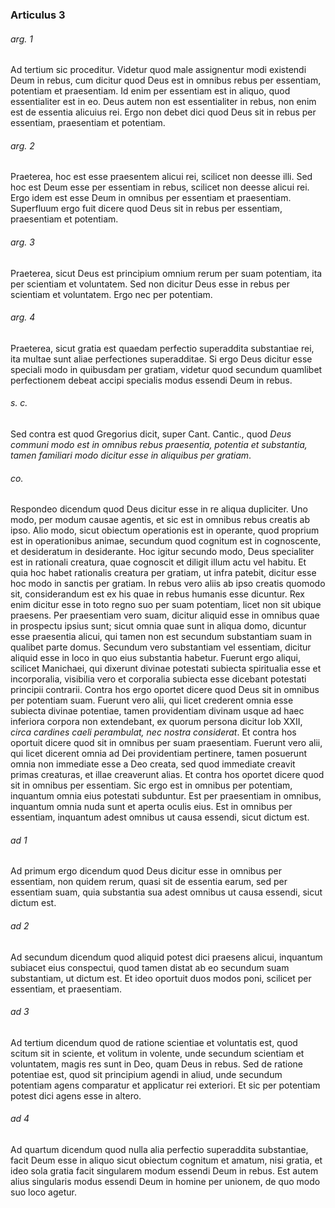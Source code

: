 ### Articulus 3

###### arg. 1
Ad tertium sic proceditur. Videtur quod male assignentur modi existendi Deum in rebus, cum dicitur quod Deus est in omnibus rebus per essentiam, potentiam et praesentiam. Id enim per essentiam est in aliquo, quod essentialiter est in eo. Deus autem non est essentialiter in rebus, non enim est de essentia alicuius rei. Ergo non debet dici quod Deus sit in rebus per essentiam, praesentiam et potentiam.

###### arg. 2
Praeterea, hoc est esse praesentem alicui rei, scilicet non deesse illi. Sed hoc est Deum esse per essentiam in rebus, scilicet non deesse alicui rei. Ergo idem est esse Deum in omnibus per essentiam et praesentiam. Superfluum ergo fuit dicere quod Deus sit in rebus per essentiam, praesentiam et potentiam.

###### arg. 3
Praeterea, sicut Deus est principium omnium rerum per suam potentiam, ita per scientiam et voluntatem. Sed non dicitur Deus esse in rebus per scientiam et voluntatem. Ergo nec per potentiam.

###### arg. 4
Praeterea, sicut gratia est quaedam perfectio superaddita substantiae rei, ita multae sunt aliae perfectiones superadditae. Si ergo Deus dicitur esse speciali modo in quibusdam per gratiam, videtur quod secundum quamlibet perfectionem debeat accipi specialis modus essendi Deum in rebus.

###### s. c.
Sed contra est quod Gregorius dicit, super Cant. Cantic., quod *Deus communi modo est in omnibus rebus praesentia, potentia et substantia, tamen familiari modo dicitur esse in aliquibus per gratiam*.

###### co.
Respondeo dicendum quod Deus dicitur esse in re aliqua dupliciter. Uno modo, per modum causae agentis, et sic est in omnibus rebus creatis ab ipso. Alio modo, sicut obiectum operationis est in operante, quod proprium est in operationibus animae, secundum quod cognitum est in cognoscente, et desideratum in desiderante. Hoc igitur secundo modo, Deus specialiter est in rationali creatura, quae cognoscit et diligit illum actu vel habitu. Et quia hoc habet rationalis creatura per gratiam, ut infra patebit, dicitur esse hoc modo in sanctis per gratiam. In rebus vero aliis ab ipso creatis quomodo sit, considerandum est ex his quae in rebus humanis esse dicuntur. Rex enim dicitur esse in toto regno suo per suam potentiam, licet non sit ubique praesens. Per praesentiam vero suam, dicitur aliquid esse in omnibus quae in prospectu ipsius sunt; sicut omnia quae sunt in aliqua domo, dicuntur esse praesentia alicui, qui tamen non est secundum substantiam suam in qualibet parte domus. Secundum vero substantiam vel essentiam, dicitur aliquid esse in loco in quo eius substantia habetur. Fuerunt ergo aliqui, scilicet Manichaei, qui dixerunt divinae potestati subiecta spiritualia esse et incorporalia, visibilia vero et corporalia subiecta esse dicebant potestati principii contrarii. Contra hos ergo oportet dicere quod Deus sit in omnibus per potentiam suam. Fuerunt vero alii, qui licet crederent omnia esse subiecta divinae potentiae, tamen providentiam divinam usque ad haec inferiora corpora non extendebant, ex quorum persona dicitur Iob XXII, *circa cardines caeli perambulat, nec nostra considerat*. Et contra hos oportuit dicere quod sit in omnibus per suam praesentiam. Fuerunt vero alii, qui licet dicerent omnia ad Dei providentiam pertinere, tamen posuerunt omnia non immediate esse a Deo creata, sed quod immediate creavit primas creaturas, et illae creaverunt alias. Et contra hos oportet dicere quod sit in omnibus per essentiam. Sic ergo est in omnibus per potentiam, inquantum omnia eius potestati subduntur. Est per praesentiam in omnibus, inquantum omnia nuda sunt et aperta oculis eius. Est in omnibus per essentiam, inquantum adest omnibus ut causa essendi, sicut dictum est.

###### ad 1
Ad primum ergo dicendum quod Deus dicitur esse in omnibus per essentiam, non quidem rerum, quasi sit de essentia earum, sed per essentiam suam, quia substantia sua adest omnibus ut causa essendi, sicut dictum est.

###### ad 2
Ad secundum dicendum quod aliquid potest dici praesens alicui, inquantum subiacet eius conspectui, quod tamen distat ab eo secundum suam substantiam, ut dictum est. Et ideo oportuit duos modos poni, scilicet per essentiam, et praesentiam.

###### ad 3
Ad tertium dicendum quod de ratione scientiae et voluntatis est, quod scitum sit in sciente, et volitum in volente, unde secundum scientiam et voluntatem, magis res sunt in Deo, quam Deus in rebus. Sed de ratione potentiae est, quod sit principium agendi in aliud, unde secundum potentiam agens comparatur et applicatur rei exteriori. Et sic per potentiam potest dici agens esse in altero.

###### ad 4
Ad quartum dicendum quod nulla alia perfectio superaddita substantiae, facit Deum esse in aliquo sicut obiectum cognitum et amatum, nisi gratia, et ideo sola gratia facit singularem modum essendi Deum in rebus. Est autem alius singularis modus essendi Deum in homine per unionem, de quo modo suo loco agetur.

